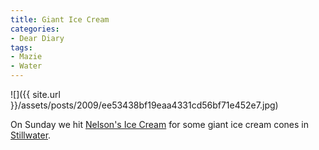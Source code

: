 ```yaml
---
title: Giant Ice Cream
categories:
- Dear Diary
tags:
- Mazie
- Water
---
```


![]({{ site.url }}/assets/posts/2009/ee53438bf19eaa4331cd56bf71e452e7.jpg)
  



On Sunday we hit [Nelson's Ice Cream](http://www.facebook.com/pages/Nelsons-icecream-stillwater-MN/82505247090) for some giant ice cream cones in [Stillwater](http://www.ci.stillwater.mn.us/).

